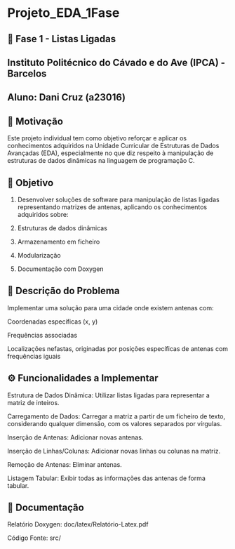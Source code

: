 # Projeto_EDA_1Fase
## 📝 Fase 1 - Listas Ligadas


## Instituto Politécnico do Cávado e do Ave (IPCA) - Barcelos

## Aluno: Dani Cruz (a23016)

## 📌 Motivação

Este projeto individual tem como objetivo reforçar e aplicar os conhecimentos adquiridos na Unidade Curricular de Estruturas de Dados Avançadas (EDA), especialmente no que diz respeito à manipulação de estruturas de dados dinâmicas na linguagem de programação C.

## 🎯 Objetivo

  1. Desenvolver soluções de software para manipulação de listas ligadas representando matrizes de antenas, aplicando os conhecimentos adquiridos sobre:

  2. Estruturas de dados dinâmicas

  3. Armazenamento em ficheiro

  4. Modularização

  5. Documentação com Doxygen

## 📖 Descrição do Problema

Implementar uma solução para uma cidade onde existem antenas com:

Coordenadas específicas (x, y)

Frequências associadas

Localizações nefastas, originadas por posições específicas de antenas com frequências iguais

## ⚙️ Funcionalidades a Implementar

Estrutura de Dados Dinâmica: Utilizar listas ligadas para representar a matriz de inteiros.

Carregamento de Dados: Carregar a matriz a partir de um ficheiro de texto, considerando qualquer dimensão, com os valores separados por vírgulas.

Inserção de Antenas: Adicionar novas antenas.

Inserção de Linhas/Colunas: Adicionar novas linhas ou colunas na matriz.

Remoção de Antenas: Eliminar antenas.

Listagem Tabular: Exibir todas as informações das antenas de forma tabular.

## 📄 Documentação

Relatório Doxygen: doc/latex/Relatório-Latex.pdf

Código Fonte: src/
